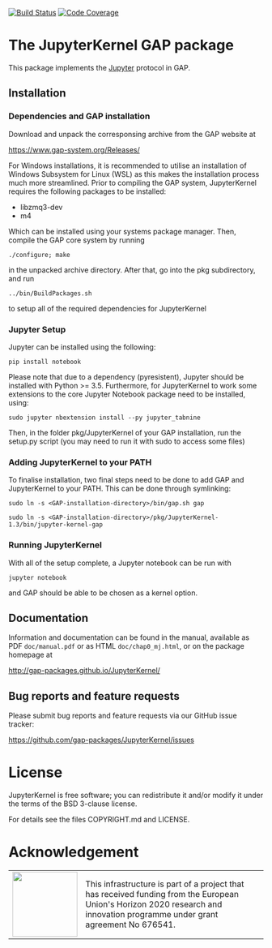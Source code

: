 [![Build Status](https://github.com/gap-packages/JupyterKernel/actions/workflows/CI.yml/badge.svg?branch=master)](https://github.com/gap-packages/JupyterKernel/actions?query=workflow%3ACI+branch%3Amaster)
[![Code Coverage](https://codecov.io/github/gap-packages/JupyterKernel/coverage.svg?branch=master&token=)](https://codecov.io/gh/gap-packages/JupyterKernel)
# The JupyterKernel GAP package 

This package implements the [Jupyter](https://www.jupyter.org) protocol in GAP.

## Installation
### Dependencies and GAP installation
Download and unpack the corresponsing archive from the GAP website at

  <https://www.gap-system.org/Releases/>
  
For Windows installations, it is recommended to utilise an installation of
Windows Subsystem for Linux (WSL) as this makes the installation process
much more streamlined. Prior to compiling the GAP system, JupyterKernel
requires the following packages to be installed:

- libzmq3-dev
- m4
        
Which can be installed using your systems package manager. Then, compile
the GAP core system by running

    ./configure; make
            
in the unpacked archive directory. After that, go into the pkg subdirectory,
and run

    ../bin/BuildPackages.sh
            
to setup all of the required dependencies for JupyterKernel

### Jupyter Setup
Jupyter can be installed using the following:

    pip install notebook
            
Please note that due to a dependency (pyresistent), Jupyter should
be installed with Python >= 3.5. Furthermore, for JupyterKernel to work
some extensions to the core Jupyter Notebook package need to be installed, using:

    sudo jupyter nbextension install --py jupyter_tabnine

Then, in the folder pkg/JupyterKernel of your GAP installation,
run the setup.py script (you may need to run it with sudo to access
some files)

### Adding JupyterKernel to your PATH
To finalise installation, two final steps need to be done to add
GAP and JupyterKernel to your PATH. This can be done through symlinking:

    sudo ln -s <GAP-installation-directory>/bin/gap.sh gap
  
    sudo ln -s <GAP-installation-directory>/pkg/JupyterKernel-1.3/bin/jupyter-kernel-gap

### Running JupyterKernel
With all of the setup complete, a Jupyter notebook can be run with
  
    jupyter notebook
  
and GAP should be able to be chosen as a kernel option.

 
## Documentation

Information and documentation can be found in the manual, available
as PDF `doc/manual.pdf` or as HTML `doc/chap0_mj.html`, or on the package
homepage at

  <http://gap-packages.github.io/JupyterKernel/>

## Bug reports and feature requests

Please submit bug reports and feature requests via our GitHub issue tracker:

  <https://github.com/gap-packages/JupyterKernel/issues>


# License

JupyterKernel is free software; you can redistribute it and/or modify it under
the terms of the BSD 3-clause license.

For details see the files COPYRIGHT.md and LICENSE.

# Acknowledgement

<table class="none">
<tr>
<td>
  <img src="http://opendreamkit.org/public/logos/Flag_of_Europe.svg" width="128">
</td>
<td>
  This infrastructure is part of a project that has received funding from the
  European Union's Horizon 2020 research and innovation programme under grant
  agreement No 676541.
</td>
</tr>
</table>

